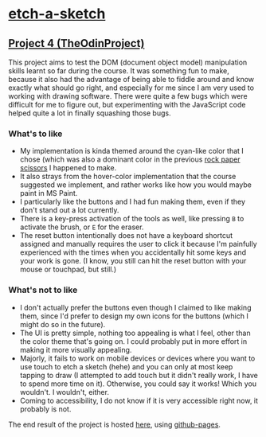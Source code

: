 # [etch-a-sketch](https://anupamvamsi.github.io/etch-a-sketch/)
## [Project 4 (TheOdinProject)](https://www.theodinproject.com/lessons/foundations-etch-a-sketch)

This project aims to test the DOM (document object model) manipulation skills learnt so far during the course. It was something fun to make, because it also had the advantage of being able to fiddle around and know exactly what should go right, and especially for me since I am very used to working with drawing software. There were quite a few bugs which were difficult for me to figure out, but experimenting with the JavaScript code helped quite a lot in finally squashing those bugs.

### What's to like
- My implementation is kinda themed around the cyan-like color that I chose (which was also a dominant color in the previous [rock paper scissors](https://anupamvamsi.github.io/rock-paper-scissors/) I happened to make. 
- It also strays from the hover-color implementation that the course suggested we implement, and rather works like how you would maybe paint in MS Paint. 
- I particularly like the buttons and I had fun making them, even if they don't stand out a lot currently. 
- There is a key-press activation of the tools as well, like pressing `B` to activate the brush, or `E` for the eraser. 
- The reset button intentionally does not have a keyboard shortcut assigned and manually requires the user to click it because I'm painfully experienced with the times when you accidentally hit some keys and your work is gone.  (I know, you still can hit the reset button with your mouse or touchpad, but still.)

### What's not to like
- I don't actually prefer the buttons even though I claimed to like making them, since I'd prefer to design my own icons for the buttons (which I might do so in the future).
- The UI is pretty simple, nothing too appealing is what I feel, other than the color theme that's going on. I could probably put in more effort in making it more visually appealing.
- Majorly, it fails to work on mobile devices or devices where you want to use touch to etch a sketch (hehe) and you can only at most keep tapping to draw (I attempted to add touch but it didn't really work, I have to spend more time on it). Otherwise, you could say it works! Which you wouldn't. I wouldn't, either. 
- Coming to accessibility, I do not know if it is very accessible right now, it probably is not.

The end result of the project is hosted [here](https://anupamvamsi.github.io/etch-a-sketch/), using [github-pages](https://docs.github.com/en/pages).
